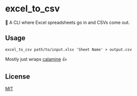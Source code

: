 # excel_to_csv

📝 A CLI where Excel spreadsheets go in and CSVs come out.

## Usage

```
excel_to_csv path/to/input.xlsx 'Sheet Name' > output.csv
```

Mostly just wraps [calamine](https://github.com/tafia/calamine) 👍

## License

[MIT](https://choosealicense.com/licenses/mit/)
